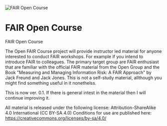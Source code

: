 ![FAIR Open Course ](https://github.com/OSUso/OpenFAIRCourse/blob/master/FAIRGithub.png)
# FAIR Open Course
FAIR Open Course

The Open FAIR Course project will provide instructor led material for anyone interested to conduct FAIR workshops. For example if you intend to introduce FAIR to colleagues.
The primary target group are FAIR enthusiast that are familiar with the official FAIR material from the Open Group and the Book "Measuring and Managing Information Risk: A FAIR Approach" by Jack Freund and Jack Jones. This is not a self-study material, allthough you might find something useful in it nonethelss.

This is now ver. 0.1. If there is general intest in the material then I will continue improving it.

All material is released under the following license: Attribution-ShareAlike 4.0 International (CC BY-SA 4.0)
Conditions for use are published here: https://creativecommons.org/licenses/by-sa/4.0/


